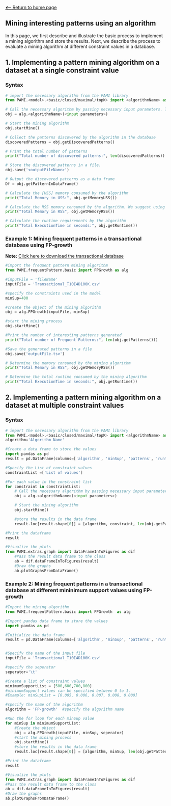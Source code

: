 [__<--__ Return to home page](index.html)

## Mining interesting patterns using an algorithm

In this page, we first describe and illustrate the basic process to implement a mining algorithm and store the results.
Next, we describe the process to evaluate a mining algorithm at different constraint values in a database.

## 1. Implementing a pattern mining algorithm on a dataset at a single constraint value

### Syntax
```Python
# import the necessary algorithm from the PAMI library
from PAMI.<model>.<basic/closed/maximal/topK> import <algorithmName> as alg

# Call the necessary algorithm by passing necessary input parameters. The input parameters include inputFileName and the user-specified constraints.
obj = alg.<algorithmName>(<input parameters>)

# Start the mining algorithm
obj.startMine()

# Collect the patterns discovered by the algorithm in the database
discoveredPatterns = obj.getDiscoveredPatterns()

# Print the total number of patterns
print("Total number of discovered patterns:", len(discoveredPatterns))

# Store the discovered patterns in a file. 
obj.save('<outputFileName>')

# Output the discovered patterns as a data frame
Df = obj.getPatternInDataFrame()

# Calculate the [USS] memory consumed by the algorithm
print("Total Memory in USS:", obj.getMemoryUSS())

# Calculate the RSS memory consumed by the algorithm. We suggest using RSS memory for the memory comparison
print("Total Memory in RSS", obj.getMemoryRSS())

# Calculate the runtime requirements by the algorithm
print("Total ExecutionTime in seconds:", obj.getRuntime())
```


### Example 1: Mining frequent patterns in a transactional database using FP-growth

__Note:__ [Click here to download the transactional database](https://u-aizu.ac.jp/~udayrage/datasets/transactionalDatabases/Transactional_T10I4D100K.csv)

```Python
#import the frequent pattern mining algorithm
from PAMI.frequentPattern.basic import FPGrowth as alg

#inputFile = 'fileName'
inputFile = 'Transactional_T10I4D100K.csv'

#specify the constraints used in the model
minSup=400

#create the object of the mining algorithm 
obj = alg.FPGrowth(inputFile, minSup)

#start the mining process
obj.startMine()

#Print the number of interesting patterns generated
print("Total number of Frequent Patterns:", len(obj.getPatterns()))

#Save the generated patterns in a file
obj.save('outputFile.tsv')

# Determine the memory consumed by the mining algorithm
print("Total Memory in RSS", obj.getMemoryRSS())

# Determine the total runtime consumed by the mining algorithm
print("Total ExecutionTime in seconds:", obj.getRuntime())
```

## 2. Implementing a pattern mining algorithm on a dataset at multiple constraint values

### Syntax
```Python
# import the necessary algorithm from the PAMI library
from PAMI.<model>.<basic/closed/maximal/topK> import <algorithmName> as alg
algorithm='Algorithm Name'

#Create a data frame to store the values
import pandas as pd
result = pd.DataFrame(columns=['algorithm', 'minSup', 'patterns', 'runtime', 'memory'])

#Specify the List of constraint values
constraintList =['List of values']

#For each value in the constraint list
for constraint in constraintList:
    # Call the necessary algorithm by passing necessary input parameters. The input parameters include inputFileName and the user-specified constraints.
    obj = alg.<algorithmName>(<input parameters>)

    # Start the mining algorithm
    obj.startMine()

    #store the results in the data frame
    result.loc[result.shape[0]] = [algorithm, constraint, len(obj.getPatterns()), obj.getRuntime(), obj.getMemoryRSS()]

#Print the dataframe
result

#Visualize the plots
from PAMI.extras.graph import dataFrameInToFigures as dif
    #Pass the result data frame to the class
    ab = dif.dataFrameInToFigures(result)
    #Draw the graphs
    ab.plotGraphsFromDataFrame()
```

### Example 2: Mining frequent patterns in a transactional database at different mininimum support values using FP-growth

```Python
#Import the mining algorithm
from PAMI.frequentPattern.basic import FPGrowth  as alg

#Import pandas data frame to store the values 
import pandas as pd

#Initialize the data frame
result = pd.DataFrame(columns=['algorithm', 'minSup', 'patterns', 'runtime', 'memory'])


#Specify the name of the input file
inputFile = 'Transactional_T10I4D100K.csv'

#specify the seperator
seperator='\t'

#Create a list of constraint values
minimumSupportList = [500,600,700,800]
#minimumSupport values can be specified between 0 to 1.
#Example: minSupList = [0.005, 0.006, 0.007, 0.008, 0.009]

#specify the name of the algorithm
algorithm = 'FP-growth'  #specify the algorithm name

#Run the for loop for each minSup value
for minSup in minimumSupportList:
    #Create the object
    obj = alg.FPGrowth(inputFile, minSup, seperator)
    #start the mining process
    obj.startMine()
    #store the results in the data frame
    result.loc[result.shape[0]] = [algorithm, minSup, len(obj.getPatterns()), obj.getRuntime(), obj.getMemoryRSS()]

#Print the dataframe
result

#Visualize the plots
from PAMI.extras.graph import dataFrameInToFigures as dif
#Pass the result data frame to the class
ab = dif.dataFrameInToFigures(result)
#Draw the graphs
ab.plotGraphsFromDataFrame()
```
